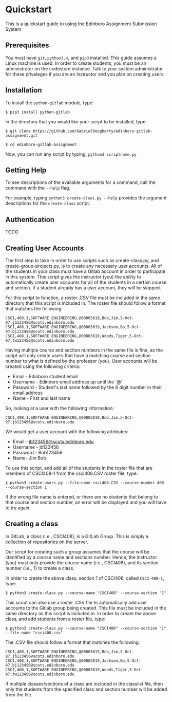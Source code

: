 Quickstart
==========

This is a quickstart guide to using the Edinboro Assignment Submission System

Prerequisites
-------------

You must have `git`, `python3.4`, and `pip3` installed. This guide assumes a Linux machine is used. In order to create students, you must be an administrator on the codestore instance. Talk to your system administrator for these priveleges if you are an instructor and you plan on creating users.

Installation
------------

To install the `python-gitlab` module, type:

`$ pip3 install python-gitlab`

In the directory that you would like your script to be installed, type:

`$ git clone https://github.com/GabrielDougherty/edinboro-gitlab-assignment.git`

`$ cd edinboro-gitlab-assignment`

Now, you can run any script by typing, `python3 scriptname.py`

Getting Help
------------

To see descriptions of the available arguments for a command, call the command with the `--help` flag.

For example, typing `python3 create-class.py --help` provides the argument descriptions for the `create-class` script.

Authentication
--------------

TODO

Creating User Accounts
----------------------

The first step to take in order to use scripts such as create-class.py, and create-group-projects.py, is to create any necessary user accounts. All of the students in your class must have a Gitlab account in order to participate in this system. This script gives the instructor (you) the ability to automatically create user accounts for all of the students in a certain course and section. If a student already has a user account, they will be skipped.

For this script to function, a roster .CSV file must be included in the same directory that this script is included in. The roster file should follow a format that matches the following:

`CSCI,408,1,SOFTWARE ENGINEERING,@00803819,Bob,Jim,5-Oct-97,jb123456@scots.edinboro.edu`  
`CSCI,408,1,SOFTWARE ENGINEERING,@00803819,Jackson,Bo,5-Oct-97,bj123456@scots.edinboro.edu`  
`CSCI,408,1,SOFTWARE ENGINEERING,@00803819,Woods,Tiger,5-Oct-97,tw123456@scots.edinboro.edu` 

Having multiple course and section numbers in the same file is fine, as the script will only create users that have a matching course and section number to what is defined by the professor (you). User accounts will be created using the following criteria:
* Email - Edinboro student email
* Username - Edinboro email address up until the '@'
* Password - Student's last name followed by the 6 digit number in their email address
* Name - First and last name

So, looking at a user with the following information:

`CSCI,408,1,SOFTWARE ENGINEERING,@00803819,Bob,Jim,5-Oct-97,jb123456@scots.edinboro.edu`  

We would get a user account with the following attributes:
* Email - jb123456@scots.edinboro.edu
* Username - jb123456
* Password - Bob123456
* Name- Jim Bob

To use this script, and add all of the students in the roster file that are members of CSCI408-1 from the csci408.CSV roster file, type:

`​$ python3 create-users.py --file-name csci408.CSV --course-number 408 --course-section 1​`

If the wrong file name is entered, or there are no students that belong to that course and section number, an error will be displayed and you will have to try again.

Creating a class
----------------

In GitLab, a class (i.e., CSCI408), is a GitLab Group. This is simply a collection of repositories on the server.

Our script for creating such a group assumes that the course will be identified by a course name and sections number. Hence, the instructor (you) must only provide the course name (i.e., CSCI408), and its section number (i.e., 1) to create a class.

In order to create the above class, section 1 of CSCI408, called `CSCI-408-1`, type:

`​$ python3 create-class.py --course-name "CSCI408" --course-section "1"​`

This script can also use a roster .CSV file to automatically add user accounts to the Gitlab group being created. This file must be included in the same directory as this script is included in. In order to create the above class, and add students from a roster file, type:

`​$ python3 create-class.py --course-name "CSCI408" --course-section "1" --file-name "csci408.csv"​`

The .CSV file should follow a format that matches the following:

`CSCI,408,1,SOFTWARE ENGINEERING,@00803819,Bob,Jim,5-Oct-97,jb123456@scots.edinboro.edu`  
`CSCI,408,1,SOFTWARE ENGINEERING,@00803819,Jackson,Bo,5-Oct-97,bj123456@scots.edinboro.edu`  
`CSCI,408,1,SOFTWARE ENGINEERING,@00803819,Woods,Tiger,5-Oct-97,tw123456@scots.edinboro.edu`  

If multiple classes/sections of a class are included in the classlist file, then only the students from the specified class and section number will be added from the file.

